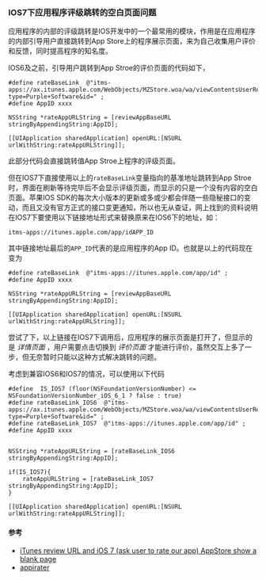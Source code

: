 ### IOS7下应用程序评级跳转的空白页面问题

应用程序的内部的评级跳转是IOS开发中的一个最常用的模块，作用是在应用程序的内部引导用户直接跳转到App Store上的程序展示页面，来为自己收集用户评价和反馈，同时提高程序的知名度。

IOS6及之前，引导用户跳转到App Stroe的评价页面的代码如下，
	
	#define rateBaseLink  @"itms-apps://ax.itunes.apple.com/WebObjects/MZStore.woa/wa/viewContentsUserReviews?type=Purple+Software&id=" ;
	#define AppID xxxx

	NSString *rateAppURLString = [reviewAppBaseURL stringByAppendingString:AppID];     

	[[UIApplication sharedApplication] openURL:[NSURL urlWithString:rateAppURLString]];

此部分代码会直接跳转值App Stroe上程序的评级页面。

但在IOS7下直接使用以上的`rateBaseLink`变量指向的基准地址跳转到App Stroe时，界面在刷新等待完毕后不会显示评级页面，而显示的只是一个没有内容的空白页面。苹果IOS SDK的每次大小版本的更新或多或少都会伴随一些隐秘接口的变动，而且又没有官方正式的接口变更通知，所以也无从查证，网上找到的资料说明在IOS7下要使用以下链接地址形式来替换原来在IOS6下的地址，如：

	itms-apps://itunes.apple.com/app/idAPP_ID

其中链接地址最后的`APP_ID`代表的是应用程序的App ID。也就是以上的代码现在变为

	#define rateBaseLink  @"itms-apps://itunes.apple.com/app/id" ;
	#define AppID xxxx

	NSString *rateAppURLString = [reviewAppBaseURL stringByAppendingString:AppID];     

	[[UIApplication sharedApplication] openURL:[NSURL urlWithString:rateAppURLString]];

尝试了下，以上链接在IOS7下调用后，应用程序的展示页面是打开了，但显示的是 _详情页面_ ，用户需要点击切换到 _评价页面_ 才能进行评价，虽然交互上多了一步，但无奈暂时只能以这种方式解决跳转的问题。

考虑到兼容IOS6和IOS7的情况，可以使用以下代码
	
	#define  IS_IOS7 (floor(NSFoundationVersionNumber) <= NSFoundationVersionNumber_iOS_6_1 ? false : true)
	#define rateBaseLink_IOS6  @"itms-apps://ax.itunes.apple.com/WebObjects/MZStore.woa/wa/viewContentsUserReviews?type=Purple+Software&id=" ;
	#define rateBaseLink_IOS7  @"itms-apps://itunes.apple.com/app/id" ;
	#define AppID xxxx


	NSString *rateAppURLString = [rateBaseLink_IOS6 stringByAppendingString:AppID];     

	if(IS_IOS7){
		rateAppURLString = [rateBaseLink_IOS7 stringByAppendingString:AppID];    
	}

	[[UIApplication sharedApplication] openURL:[NSURL urlWithString:rateAppURLString]];



#### 参考

+ [iTunes review URL and iOS 7 (ask user to rate our app) AppStore show a blank page][ref-1]
+ [appirater][ref-2]

[ref-1]: http://stackoverflow.com/questions/18905686/itunes-review-url-and-ios-7-ask-user-to-rate-our-app-appstore-show-a-blank-pag/18907231#18907231
[ref-2]: https://github.com/arashpayan/appirater